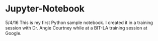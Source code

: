 # Jupyter-Notebook

5/4/16
This is my first Python sample notebook. I created it in a training session with Dr. Angie Courtney while at a BIT-LA training session at Google.

